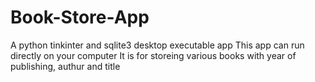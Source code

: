 # Book-Store-App
A python tinkinter and sqlite3 desktop executable app 
This app can run directly on your computer
It is for storeing various books with year of publishing, authur and title 
